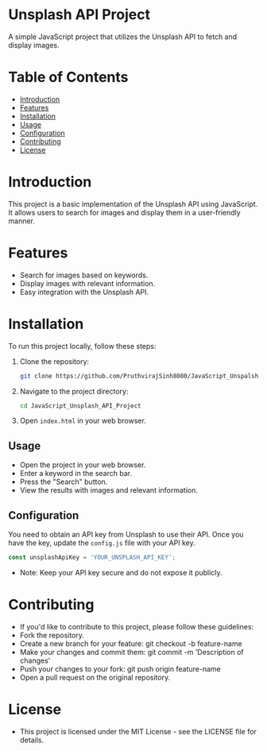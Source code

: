 # Unsplash API Project

A simple JavaScript project that utilizes the Unsplash API to fetch and display images.

# Table of Contents

- [Introduction](#introduction)
- [Features](#features)
- [Installation](#installation)
- [Usage](#usage)
- [Configuration](#configuration)
- [Contributing](#contributing)
- [License](#license)

# Introduction

This project is a basic implementation of the Unsplash API using JavaScript. It allows users to search for images and display them in a user-friendly manner.

# Features

- Search for images based on keywords.
- Display images with relevant information.
- Easy integration with the Unsplash API.

# Installation

To run this project locally, follow these steps:

1. Clone the repository:
   ```bash
   git clone https://github.com/PruthvirajSinh8080/JavaScript_Unspalsh_API_Project
   ```

2. Navigate to the project directory:

    ```bash
    cd JavaScript_Unsplash_API_Project
    ```

3. Open `index.html` in your web browser.

## Usage

- Open the project in your web browser.
- Enter a keyword in the search bar.
- Press the "Search" button.
- View the results with images and relevant information.

## Configuration

You need to obtain an API key from Unsplash to use their API. Once you have the key, update the `config.js` file with your API key.

```javascript
const unsplashApiKey = 'YOUR_UNSPLASH_API_KEY';
```
- Note: Keep your API key secure and do not expose it publicly.

# Contributing
- If you'd like to contribute to this project, please follow these guidelines:
- Fork the repository.
-   Create a new branch for your feature: git checkout -b feature-name
- Make your changes and commit them: git commit -m 'Description of changes'
- Push your changes to your fork: git push origin feature-name
- Open a pull request on the original repository.

# License
- This project is licensed under the MIT License - see the LICENSE file for details.
